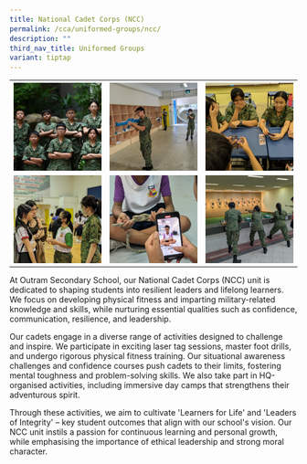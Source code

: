 ```yaml
---
title: National Cadet Corps (NCC)
permalink: /cca/uniformed-groups/ncc/
description: ""
third_nav_title: Uniformed Groups
variant: tiptap
---
```

<table style="minWidth: 75px">
<colgroup>
<col>
<col>
<col>
</colgroup>
<tbody>
<tr>
<th rowspan="1" colspan="1">
<div class="isomer-image-wrapper">
<img style="width: 100%" height="auto" width="100%" alt="" src="/images/photo_00.jpg">
</div>
</th>
<th rowspan="1" colspan="1">
<div class="isomer-image-wrapper">
<img style="width: 100%" height="auto" width="100%" alt="" src="/images/photo02.jpg">
</div>
</th>
<th rowspan="1" colspan="1">
<div class="isomer-image-wrapper">
<img style="width: 100%" height="auto" width="100%" alt="" src="/images/photo04.jpg">
</div>
</th>
</tr>
<tr>
<td rowspan="1" colspan="1">
<div class="isomer-image-wrapper">
<img style="width: 100%" height="auto" width="100%" alt="" src="/images/photo01.jpg">
</div>
</td>
<td rowspan="1" colspan="1">
<div class="isomer-image-wrapper">
<img style="width: 100%" height="auto" width="100%" alt="" src="/images/photo05.jpg">
</div>
</td>
<td rowspan="1" colspan="1">
<div class="isomer-image-wrapper">
<img style="width: 100%" height="auto" width="100%" alt="" src="/images/photo03.jpg">
</div>
</td>
</tr>
</tbody>
</table>
<p>At Outram Secondary School, our National Cadet Corps (NCC) unit is dedicated
to shaping students into resilient leaders and lifelong learners. We focus
on developing physical fitness and imparting military-related knowledge
and skills, while nurturing essential qualities such as confidence, communication,
resilience, and leadership.</p>
<p>Our cadets engage in a diverse range of activities designed to challenge
and inspire. We participate in exciting laser tag sessions, master foot
drills, and undergo rigorous physical fitness training. Our situational
awareness challenges and confidence courses push cadets to their limits,
fostering mental toughness and problem-solving skills. We also take part
in HQ-organised activities, including immersive day camps that strengthens
their adventurous spirit.</p>
<p>Through these activities, we aim to cultivate 'Learners for Life' and
'Leaders of Integrity' – key student outcomes that align with our school's
vision. Our NCC unit instils a passion for continuous learning and personal
growth, while emphasising the importance of ethical leadership and strong
moral character.</p>
<p></p>